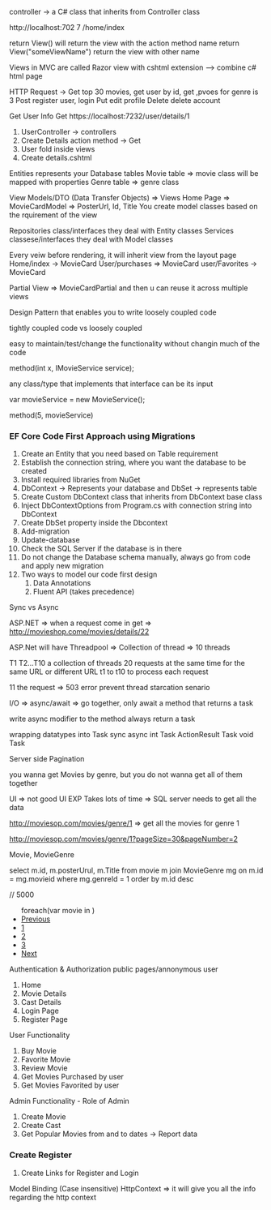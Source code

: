 controller -> a C# class that inherits from Controller class

http://localhost:702 7 /home/index

return View() will return the view with the action method name
return View("someViewName") return the view with other name




Views in MVC are called Razor view with cshtml extension --> combine c# html page

HTTP Request -> 
Get  top 30 movies, get user by id, get ,pvoes for genre is 3
Post  register user, login
Put edit profile
Delete delete account

Get User Info
Get https://localhost:7232/user/details/1
1. UserController -> controllers
2. Create Details action method -> Get
3. User fold inside views
4. Create details.cshtml

Entities represents your Database tables
Movie table => movie class will be mapped with properties
Genre table => genre class

View Models/DTO (Data Transfer Objects) => Views 
Home Page => MovieCardModel => PosterUrl, Id, Title
You create model classes based on the rquirement of the view

Repositories class/interfaces they deal with Entity classes
Services classese/interfaces they deal with Model classes


Every veiw before rendering, it will inherit view from the layout page
Home/index -> MovieCard
User/purchases => MovieCard
user/Favorites -> MovieCard

Partial View => MovieCardPartial and then u can reuse it across multiple views


Design Pattern that enables you to write loosely coupled code

tightly coupled code vs loosely coupled 

easy to maintain/test/change the functionality without changin much of the code


method(int x, IMovieService service);

any class/type that implements that interface can be its input

var movieService = new MovieService();

method(5, movieService)


### EF Core Code First Approach using Migrations

1. Create an Entity that you need based on Table requirement
1. Establish the connection string, where you want the database to be created
1. Install required libraries from NuGet
1. DbContext -> Represents your database and DbSet -> represents table
1. Create Custom DbContext class that inherits from DbContext base class
1. Inject DbContextOptions from Program.cs with connection string into DbContext
1. Create DbSet<Entity> property inside the Dbcontext
1. Add-migration
1. Update-database
1. Check the SQL Server if the database is in there
1. Do not change the Database schema manually, always go from code and apply new migration
1. Two ways to model our code first design
	1. Data Annotations
	1. Fluent API (takes precedence)

Sync vs Async

ASP.NET => when a request come in 
get => http://movieshop.come/movies/details/22

ASP.Net will have Threadpool => Collection of thread => 10 threads

T1 T2...T10 a collection of threads
20 requests at the same time for the same URL or different URL
t1 to t10 to process each request

11 the request => 503 error
prevent thread starcation senario

I/O =>
async/await => go together, only await a method that returns a task

write async modifier to the method
always return a task

wrapping datatypes into Task
sync			async
int				Task<int>
ActionResult	Task<ActionResult>
void			Task

Server side Pagination

you wanna get Movies by genre, but you do not wanna get all of them together

UI => not good UI EXP
Takes lots of time => SQL server needs to get all the data

http://moviesop.com/movies/genre/1 => get all the movies for genre 1


http://moviesop.com/movies/genre/1?pageSize=30&pageNumber=2

Movie, MovieGenre

select m.id, m.posterUrul, m.Title
from 
movie m join MovieGenre mg on m.id = mg.movieid
where mg.genreId = 1
order by m.id desc


// 5000

<nav aria-label="Page navigation example">
  <ul class="pagination">
  foreach(var movie in )
    <li class="page-item"><a class="page-link" href="#">Previous</a></li>
    <li class="page-item"><a class="page-link" href="#">1</a></li>
    <li class="page-item"><a class="page-link" href="#">2</a></li>
    <li class="page-item"><a class="page-link" href="#">3</a></li>
    <li class="page-item"><a class="page-link" href="#">Next</a></li>
  </ul>
</nav>

Authentication & Authorization
public pages/annonymous user
1. Home
1. Movie Details
1. Cast Details
1. Login Page
1. Register Page


User Functionality
1. Buy Movie
1. Favorite Movie
1. Review Movie
1. Get Movies Purchased by user
1. Get Movies Favorited by user

Admin Functionality - Role of Admin
1. Create Movie
1. Create Cast
1. Get Popular Movies from and to dates -> Report data

### Create Register 
1. Create Links for Register and Login


Model Binding (Case insensitive)
HttpContext => it will give you all the info regarding the http context